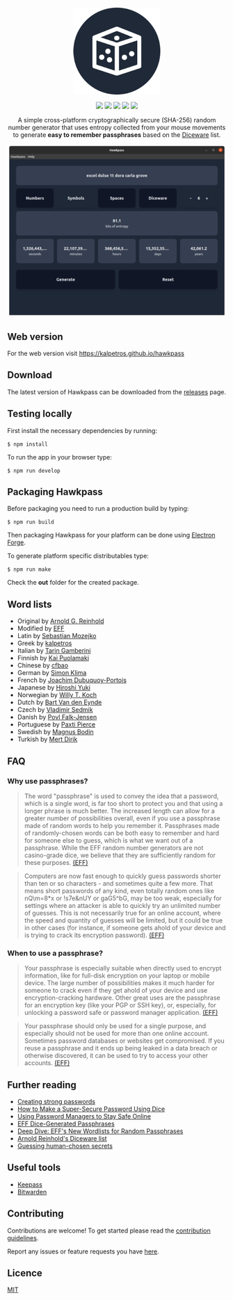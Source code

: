 <p align="center">
  <img height="200px" src="icon.png"/>
</p>
<p align="center">
  <img src="https://img.shields.io/travis/com/kalpetros/hawkpass"/>
  <img src="https://img.shields.io/github/license/kalpetros/hawkpass"/>
  <img src="https://img.shields.io/snyk/vulnerabilities/github/kalpetros/hawkpass"/>
  <img src="https://img.shields.io/github/v/release/kalpetros/hawkpass?include_prereleases"/>
  <img src="https://img.shields.io/github/downloads/kalpetros/hawkpass/total"/>
</p>
<p align="center">
A simple cross-platform cryptographically secure (SHA-256) random number generator that uses entropy collected from your mouse movements to generate <b>easy to remember passphrases</b> based on the <a href="http://world.std.com/~reinhold/diceware.html">Diceware</a> list.
</p>
<p align="center">
  <img src="hawkpass.png"/>
</p>

## Web version

For the web version visit https://kalpetros.github.io/hawkpass

## Download

The latest version of Hawkpass can be downloaded from the [releases](https://github.com/kalpetros/hawkpass-desktop/releases) page.

## Testing locally

First install the necessary dependencies by running:

```
$ npm install
```

To run the app in your browser type:

```
$ npm run develop
```

## Packaging Hawkpass

Before packaging you need to run a production build by typing:

```
$ npm run build
```

Then packaging Hawkpass for your platform can be done using [Electron Forge](https://www.electronforge.io/).

To generate platform specific distributables type:

```
$ npm run make
```

Check the **out** folder for the created package.

## Word lists
- Original by [Arnold G. Reinhold](https://theworld.com/~reinhold/diceware.wordlist.asc)
- Modified by [EFF](https://www.eff.org/deeplinks/2016/07/new-wordlists-random-passphrases)
- Latin by [Sebastian Mozejko](https://www.theworld.com/~reinhold/diceware_latin.txt.asc)
- Greek by [kalpetros](https://github.com/kalpetros/greek-dictionary/blob/main/files/el_diceware_romanized_numbered.txt)
- Italian by [Tarin Gamberini](https://www.taringamberini.com/downloads/diceware_it_IT/lista-di-parole-diceware-in-italiano/4/word_list_diceware_it-IT-4.txt)
- Finnish by [Kai Puolamaki](https://kaip.iki.fi/noppaware/noppaware.txt)
- Chinese by [cfbao](https://github.com/cfbao/chinese-diceware)
- German by [Simon Klima](https://theworld.com/~reinhold/diceware_german_msfw.txt)
- French by [Joachim Dubuquoy-Portois](http://weber.fi.eu.org/software/diceware/francais.pdf)
- Japanese by [Hiroshi Yuki](http://s3.amazonaws.com/dotclue.org/diceware_jp.txt)
- Norwegian by [Willy T. Koch](https://0101.no/diceware/diceware_nb_NO.txt)
- Dutch by [Bart Van den Eynde](https://theworld.com/~reinhold/DicewareDutch.txt)
- Czech by [Vladimir Sedmik](https://theworld.com/~reinhold/diceware_wordlist_cz.pdf)
- Danish by [Povl Falk-Jensen](https://pastebin.com/rFatW8up)
- Portuguese by [Paxti Pierce](https://gist.github.com/patxipierce/3a96b1927b844ce47c04a242651bafc2)
- Swedish by [Magnus Bodin](https://x42.com/diceware/diceware-sv.txt)
- Turkish by [Mert Dirik](https://web.archive.org/web/20110716063648/http://dicewaretr.110mb.com/diceware_tr.txt)

## FAQ

### Why use passphrases?

> The word "passphrase" is used to convey the idea that a password, which is a single word, is far too short to protect you and that using a longer phrase is much better. The increased length can allow for a greater number of possibilities overall, even if you use a passphrase made of random words to help you remember it. Passphrases made of randomly-chosen words can be both easy to remember and hard for someone else to guess, which is what we want out of a passphrase. While the EFF random number generators are not casino-grade dice, we believe that they are sufficiently random for these purposes. [(EFF)][1]

> Computers are now fast enough to quickly guess passwords shorter than ten or so characters - and sometimes quite a few more. That means short passwords of any kind, even totally random ones like nQ\m=8\*x or !s7e&nUY or gaG5^bG, may be too weak, especially for settings where an attacker is able to quickly try an unlimited number of guesses. This is not necessarily true for an online account, where the speed and quantity of guesses will be limited, but it could be true in other cases (for instance, if someone gets ahold of your device and is trying to crack its encryption password). [(EFF)][1]

### When to use a passphrase?

> Your passphrase is especially suitable when directly used to encrypt information, like for full-disk encryption on your laptop or mobile device. The large number of possibilities makes it much harder for someone to crack even if they get ahold of your device and use encryption-cracking hardware. Other great uses are the passphrase for an encryption key (like your PGP or SSH key), or, especially, for unlocking a password safe or password manager application. [(EFF)][1]

> Your passphrase should only be used for a single purpose, and especially should not be used for more than one online account. Sometimes password databases or websites get compromised. If you reuse a passphrase and it ends up being leaked in a data breach or otherwise discovered, it can be used to try to access your other accounts. [(EFF)][1]

## Further reading

- [Creating strong passwords](https://ssd.eff.org/en/module/creating-strong-passwords)
- [How to Make a Super-Secure Password Using Dice](https://ssd.eff.org/en/module/animated-overview-how-make-super-secure-password-using-dice)
- [Using Password Managers to Stay Safe Online](https://ssd.eff.org/en/module/animated-overview-using-password-managers-stay-safe-online)
- [EFF Dice-Generated Passphrases](https://www.eff.org/dice)
- [Deep Dive: EFF's New Wordlists for Random Passphrases](https://www.eff.org/deeplinks/2016/07/new-wordlists-random-passphrases)
- [Arnold Reinhold's Diceware list](https://theworld.com/~reinhold/diceware.html)
- [Guessing human-chosen secrets](http://jbonneau.com/doc/2012-jbonneau-phd_thesis.pdf)

## Useful tools

- [Keepass](https://keepass.info/)
- [Bitwarden](https://github.com/bitwarden)

## Contributing

Contributions are welcome! To get started please read the [contribution guidelines](https://github.com/kalpetros/hawkpass-desktop/blob/master/CONTRIBUTING.md).

Report any issues or feature requests you have [here](https://github.com/kalpetros/hawkpass-desktop/issues).

## Licence

[MIT](https://github.com/kalpetros/hawkpass-desktop/blob/master/LICENSE)

[1]: https://www.eff.org/dice
